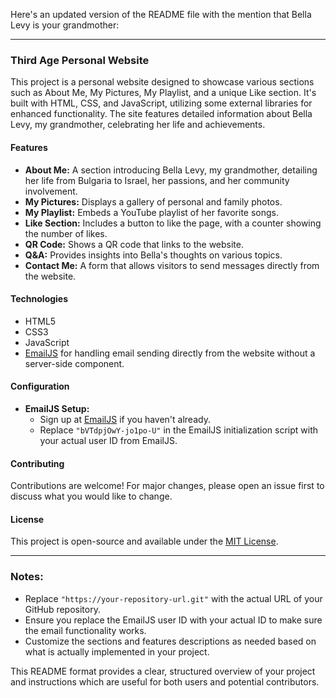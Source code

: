 Here's an updated version of the README file with the mention that Bella Levy is your grandmother:

---

### Third Age Personal Website

This project is a personal website designed to showcase various sections such as About Me, My Pictures, My Playlist, and a unique Like section. It's built with HTML, CSS, and JavaScript, utilizing some external libraries for enhanced functionality. The site features detailed information about Bella Levy, my grandmother, celebrating her life and achievements.

#### Features

- **About Me:** A section introducing Bella Levy, my grandmother, detailing her life from Bulgaria to Israel, her passions, and her community involvement.
- **My Pictures:** Displays a gallery of personal and family photos.
- **My Playlist:** Embeds a YouTube playlist of her favorite songs.
- **Like Section:** Includes a button to like the page, with a counter showing the number of likes.
- **QR Code:** Shows a QR code that links to the website.
- **Q&A:** Provides insights into Bella's thoughts on various topics.
- **Contact Me:** A form that allows visitors to send messages directly from the website.

#### Technologies

- HTML5
- CSS3
- JavaScript
- [EmailJS](https://www.emailjs.com/) for handling email sending directly from the website without a server-side component.


#### Configuration

- **EmailJS Setup:**
  - Sign up at [EmailJS](https://www.emailjs.com/) if you haven't already.
  - Replace `"bVTdpjOwY-jo1po-U"` in the EmailJS initialization script with your actual user ID from EmailJS.

#### Contributing

Contributions are welcome! For major changes, please open an issue first to discuss what you would like to change.

#### License

This project is open-source and available under the [MIT License](https://opensource.org/licenses/MIT).

---

### Notes:

- Replace `"https://your-repository-url.git"` with the actual URL of your GitHub repository.
- Ensure you replace the EmailJS user ID with your actual ID to make sure the email functionality works.
- Customize the sections and features descriptions as needed based on what is actually implemented in your project.

This README format provides a clear, structured overview of your project and instructions which are useful for both users and potential contributors.
